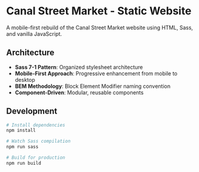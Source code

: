 # Canal Street Market - Static Website

A mobile-first rebuild of the Canal Street Market website using HTML, Sass, and vanilla JavaScript.

## Architecture

- **Sass 7-1 Pattern**: Organized stylesheet architecture
- **Mobile-First Approach**: Progressive enhancement from mobile to desktop
- **BEM Methodology**: Block Element Modifier naming convention
- **Component-Driven**: Modular, reusable components

## Development
```bash
# Install dependencies
npm install

# Watch Sass compilation
npm run sass

# Build for production
npm run build